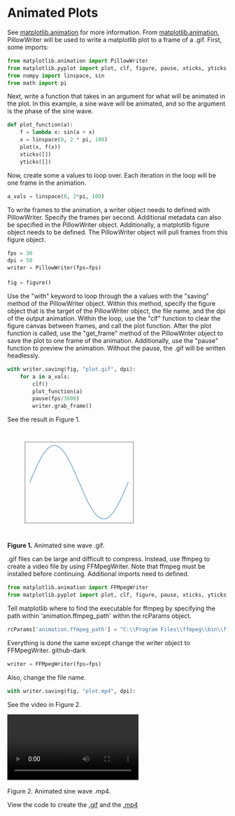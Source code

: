 # Animated Plots

See [matplotlib.animation](https://matplotlib.org/stable/api/animation_api.html) for more information. From [matplotlib.animation](https://matplotlib.org/stable/api/animation_api.html), PillowWriter will be used to write a matplotlib plot to a frame of a .gif. First, some imports:

```python
from matplotlib.animation import PillowWriter
from matplotlib.pyplot import plot, clf, figure, pause, xticks, yticks
from numpy import linspace, sin
from math import pi
```

Next, write a function that takes in an argument for what will be animated in the plot. In this example, a sine wave will be animated, and so the argument is the phase of the sine wave.

```python
def plot_function(a):
    f = lambda x: sin(a + x)
    x = linspace(0, 2 * pi, 100)
    plot(x, f(x))
    xticks([])
    yticks([])
```

Now, create some a values to loop over. Each iteration in the loop will be one frame in the animation.

```python
a_vals = linspace(0, 2*pi, 100)
```

To write frames to the animation, a writer object needs to defined with PillowWriter. Specify the frames per second. Additional metadata can also be specified in the PillowWriter object. Additionally, a matplotlib figure object needs to be defined. The PillowWriter object will pull frames from this figure object.

```python
fps = 30
dpi = 50
writer = PillowWriter(fps=fps)
 
fig = figure()
```

Use the "with" keyword to loop through the a values with the "saving" method of the PillowWriter object. Within this method, specify the figure object that is the target of the PillowWriter object, the file name, and the dpi of the output animation. Within the loop, use the "clf" function to clear the figure canvas between frames, and call the plot function. After the plot function is called, use the "get_frame" method of the PillowWriter object to save the plot to one frame of the animation. Additionally, use the "pause" function to preview the animation. Without the pause, the .gif will be written headlessly.

```python
with writer.saving(fig, "plot.gif", dpi):
    for a in a_vals:
        clf()
        plot_function(a)
        pause(fps/3600)
        writer.grab_frame()
```

See the result in Figure 1.

![Figure 1](plot.gif)

**Figure 1.** Animated sine wave .gif.

.gif files can be large and difficult to compress. Instead, use ffmpeg to create a video file by using FFMpegWriter. Note that ffmpeg must be installed before continuing. Additional imports need to defined.

```python
from matplotlib.animation import FFMpegWriter
from matplotlib.pyplot import plot, clf, figure, pause, xticks, yticks, rcParams
```

Tell matplotlib where to find the executable for ffmpeg by specifying the path within 'animation.ffmpeg_path' within the rcParams object.

```python
rcParams['animation.ffmpeg_path'] = "C:\\Program Files\\ffmpeg\\bin\\ffmpeg.exe"
```

Everything is done the same except change the writer object to FFMpegWriter.
github-dark 

```python
writer = FFMpegWriter(fps=fps)
```

Also, change the file name.

```python
with writer.saving(fig, "plot.mp4", dpi):
```

See the video in Figure 2.

<video controls>
  <source src="plot.mp4" type="video/mp4">
</video>

Figure 2. Animated sine wave .mp4.

View the code to create the [.gif](https://github.com/nibhscripta/nibhscripta.github.io/blob/main/animate-plots/animate%20gif.py) and the [.mp4](https://github.com/nibhscripta/nibhscripta.github.io/blob/main/animate-plots/animate%20mp4.py)